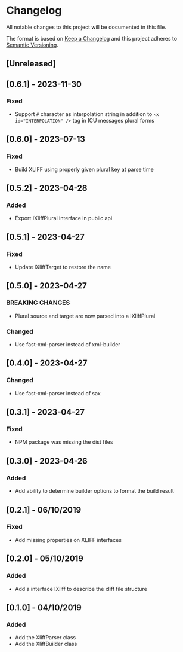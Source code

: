 # Changelog

All notable changes to this project will be documented in this file.

The format is based on [Keep a Changelog](http://keepachangelog.com/en/1.0.0/)
and this project adheres to [Semantic Versioning](http://semver.org/spec/v2.0.0.html).

## [Unreleased]

## [0.6.1] - 2023-11-30

### Fixed

- Support `#` character as interpolation string in addition to `<x id="INTERPOLATION" />` tag in ICU messages plural forms

## [0.6.0] - 2023-07-13

### Fixed

- Build XLIFF using properly given plural key at parse time

## [0.5.2] - 2023-04-28

### Added

- Export IXliffPlural interface in public api

## [0.5.1] - 2023-04-27

### Fixed

- Update IXliffTarget to restore the name

## [0.5.0] - 2023-04-27

### BREAKING CHANGES

- Plural source and target are now parsed into a IXliffPlural

### Changed

- Use fast-xml-parser instead of xml-builder

## [0.4.0] - 2023-04-27

### Changed

- Use fast-xml-parser instead of sax

## [0.3.1] - 2023-04-27

### Fixed

- NPM package was missing the dist files

## [0.3.0] - 2023-04-26

### Added

- Add ability to determine builder options to format the build result

## [0.2.1] - 06/10/2019

### Fixed

- Add missing properties on XLIFF interfaces

## [0.2.0] - 05/10/2019

### Added

- Add a interface IXliff to describe the xliff file structure

## [0.1.0] - 04/10/2019

### Added

- Add the XliffParser class
- Add the XliffBuilder class
